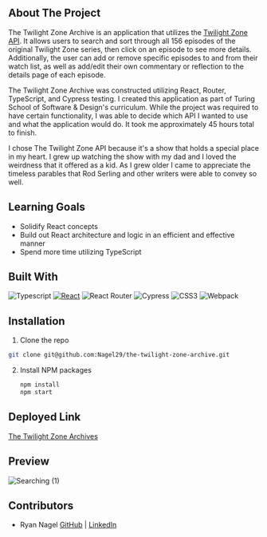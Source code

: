 ## About The Project

The Twilight Zone Archive is an application that utilizes the [Twilight Zone API](https://thetwilightzoneapi.netlify.app/). It allows users to search and sort through all 156 episodes of the original Twilight Zone series, then click on an episode to see more details. Additionally, the user can add or remove specific episodes to and from their watch list, as well as add/edit their own commentary or reflection to the details page of each episode.

The Twilight Zone Archive was constructed utilizing React, Router, TypeScript, and Cypress testing. I created this application as part of Turing School of Software & Design's curriculum. While the project was required to have certain functionality, I was able to decide which API I wanted to use and what the application would do. It took me approximately 45 hours total to finish.

I chose The Twilight Zone API because it's a show that holds a special place in my heart. I grew up watching the show with my dad and I loved the weirdness that it offered as a kid. As I grew older I came to appreciate the timeless parables that Rod Serling and other writers were able to convey so well.

## Learning Goals
- Solidify React concepts
- Build out React architecture and logic in an efficient and effective manner
- Spend more time utilizing TypeScript

## Built With

![Typescript](https://img.shields.io/npm/types/typescript?color=%23000000&label=%20&logo=typescript&style=for-the-badge)
[![React][React.js]][React-url]
![React Router](https://img.shields.io/badge/React_Router-CA4245?style=for-the-badge&logo=react-router&logoColor=white)
![Cypress](https://img.shields.io/badge/-cypress-%23E5E5E5?style=for-the-badge&logo=cypress&logoColor=058a5e)
![CSS3](https://img.shields.io/badge/css3-%231572B6.svg?style=for-the-badge&logo=css3&logoColor=white)
![Webpack](https://img.shields.io/badge/webpack-%238DD6F9.svg?style=for-the-badge&logo=webpack&logoColor=black)

## Installation

1. Clone the repo
  ```sh
  git clone git@github.com:Nagel29/the-twilight-zone-archive.git
  ```
2. Install NPM packages
   ```sh
   npm install
   npm start
   ```

## Deployed Link

[The Twilight Zone Archives](https://the-twilight-zone-archive.vercel.app/)

## Preview

![Searching (1)](src/images/preview.gif)

## Contributors
- Ryan Nagel [GitHub](https://github.com/Nagel29) | [LinkedIn](https://www.linkedin.com/in/ryan-nagel-000280173/)


<!-- MARKDOWN LINKS & IMAGES -->
[React.js]: https://img.shields.io/badge/React-20232A?style=for-the-badge&logo=react&logoColor=61DAFB
[React-url]: https://reactjs.org/

